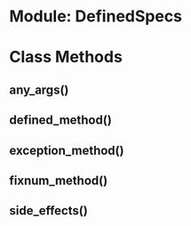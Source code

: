 # Module: DefinedSpecs
    



# Class Methods
## any_args() [](#method-c-any_args)
## defined_method() [](#method-c-defined_method)
## exception_method() [](#method-c-exception_method)
## fixnum_method() [](#method-c-fixnum_method)
## side_effects() [](#method-c-side_effects)

